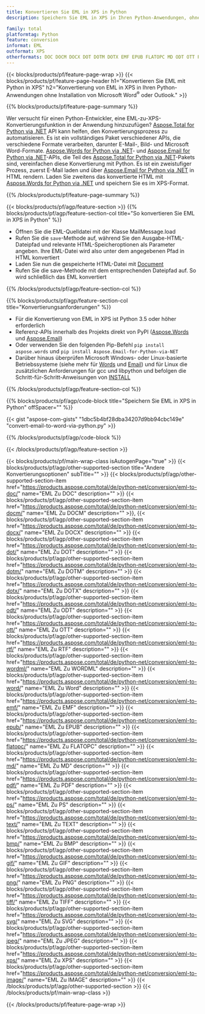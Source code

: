 ```yaml
---
title: Konvertieren Sie EML in XPS in Python
description: Speichern Sie EML in XPS in Ihren Python-Anwendungen, ohne Microsoft Outlook oder Word zu verwenden 

family: total
platformtag: Python
feature: conversion
informat: EML
outformat: XPS
otherformats: DOC DOCM DOCX DOT DOTM DOTX EMF EPUB FLATOPC MD ODT OTT PCL PDF PS RTF TEXT WORD WORDML BMP GIF IMAGE JPEG TIFF PNG SVG XPS
---
```

{{< blocks/products/pf/feature-page-wrap >}}
{{< blocks/products/pf/feature-page-header h1="Konvertieren Sie EML mit Python in XPS" h2="Konvertierung von EML in XPS in Ihren Python-Anwendungen ohne Installation von Microsoft Word<sup>&reg;</sup> oder Outlook." >}}

{{% blocks/products/pf/feature-page-summary %}}

Wer versucht für einen Python-Entwickler, eine EML-zu-XPS-Konvertierungsfunktion in der Anwendung hinzuzufügen? [Aspose.Total for Python via .NET](https://products.aspose.com/total/python-net/) API kann helfen, den Konvertierungsprozess zu automatisieren. Es ist ein vollständiges Paket verschiedener APIs, die verschiedene Formate verarbeiten, darunter E-Mail-, Bild- und Microsoft Word-Formate. [Aspose.Words for Python via .NET](https://products.aspose.com/words/python-net/)- und [Aspose.Email for Python via .NET](https://products.aspose.com/email/python-net/)-APIs, die Teil des [Aspose.Total for Python via .NET](https://products.aspose.com/total/python-net/)-Pakets sind, vereinfachen diese Konvertierung mit Python. Es ist ein zweistufiger Prozess, zuerst E-Mail laden und über [Aspose.Email for Python via .NET](https://products.aspose.com/email/python-net/) in HTML rendern. Laden Sie zweitens das konvertierte HTML mit [Aspose.Words for Python via .NET](https://products.aspose.com/words/python-net/) und speichern Sie es im XPS-Format.

{{% /blocks/products/pf/feature-page-summary %}}

{{< blocks/products/pf/agp/feature-section >}}
{{% blocks/products/pf/agp/feature-section-col title="So konvertieren Sie EML in XPS in Python" %}}

- Öffnen Sie die EML-Quelldatei mit der Klasse MailMessage.load
- Rufen Sie die `save`-Methode auf, während Sie den Ausgabe-HTML-Dateipfad und relevante HTML-Speicheroptionen als Parameter angeben. Ihre EML-Datei wird also unter dem angegebenen Pfad in HTML konvertiert
- Laden Sie nun die gespeicherte HTML-Datei mit [Document](https://reference.aspose.com/words/python-net/aspose.words/document/)
- Rufen Sie die save-Methode mit dem entsprechenden Dateipfad auf. So wird schließlich das EML konvertiert

{{% /blocks/products/pf/agp/feature-section-col %}}

{{% blocks/products/pf/agp/feature-section-col title="Konvertierungsanforderungen" %}}

- Für die Konvertierung von EML in XPS ist Python 3.5 oder höher erforderlich
- Referenz-APIs innerhalb des Projekts direkt von PyPI ([Aspose.Words](https://pypi.org/project/aspose-words/) und [Aspose.Email](https://pypi.org/project/Aspose.Email-for-Python-via-NET/))
- Oder verwenden Sie den folgenden Pip-Befehl ```pip install aspose.words``` und ```pip install Aspose.Email-for-Python-via-NET``` 
- Darüber hinaus überprüfen Microsoft Windows- oder Linux-basierte Betriebssysteme (siehe mehr für [Words](https://docs.aspose.com/words/python-net/system-requirements/) und [Email](https://docs.aspose.com/email/python-net/system-requirements/)) und für Linux die zusätzlichen Anforderungen für gcc und libpython und befolgen die Schritt-für-Schritt-Anweisungen von [INSTALL](https://docs.aspose.com/words/python-net/installation/)
 

{{% /blocks/products/pf/agp/feature-section-col %}}

{{% blocks/products/pf/agp/code-block title="Speichern Sie EML in XPS in Python" offSpacer="" %}}

{{< gist "aspose-com-gists" "1dbc5b4bf28dba34207d9bb94cbc149e" "convert-email-to-word-via-python.py" >}}

{{% /blocks/products/pf/agp/code-block %}}

{{< /blocks/products/pf/agp/feature-section >}}

{{< blocks/products/pf/main-wrap-class isAutogenPage="true" >}}
{{< blocks/products/pf/agp/other-supported-section title="Andere Konvertierungsoptionen" subTitle="" >}}
{{< blocks/products/pf/agp/other-supported-section-item href="https://products.aspose.com/total/de/python-net/conversion/eml-to-doc/" name="EML Zu DOC" description="" >}}
{{< blocks/products/pf/agp/other-supported-section-item href="https://products.aspose.com/total/de/python-net/conversion/eml-to-docm/" name="EML Zu DOCM" description="" >}},
{{< blocks/products/pf/agp/other-supported-section-item href="https://products.aspose.com/total/de/python-net/conversion/eml-to-docx/" name="EML Zu DOCX" description="" >}}
{{< blocks/products/pf/agp/other-supported-section-item href="https://products.aspose.com/total/de/python-net/conversion/eml-to-dot/" name="EML Zu DOT" description="" >}}
{{< blocks/products/pf/agp/other-supported-section-item href="https://products.aspose.com/total/de/python-net/conversion/eml-to-dotm/" name="EML Zu DOTM" description="" >}}
{{< blocks/products/pf/agp/other-supported-section-item href="https://products.aspose.com/total/de/python-net/conversion/eml-to-dotx/" name="EML Zu DOTX" description="" >}}
{{< blocks/products/pf/agp/other-supported-section-item href="https://products.aspose.com/total/de/python-net/conversion/eml-to-odt/" name="EML Zu ODT" description="" >}}
{{< blocks/products/pf/agp/other-supported-section-item href="https://products.aspose.com/total/de/python-net/conversion/eml-to-ott/" name="EML Zu OTT" description="" >}}
{{< blocks/products/pf/agp/other-supported-section-item href="https://products.aspose.com/total/de/python-net/conversion/eml-to-rtf/" name="EML Zu RTF" description="" >}}
{{< blocks/products/pf/agp/other-supported-section-item href="https://products.aspose.com/total/de/python-net/conversion/eml-to-wordml/" name="EML Zu WORDML" description="" >}}
{{< blocks/products/pf/agp/other-supported-section-item href="https://products.aspose.com/total/de/python-net/conversion/eml-to-word/" name="EML Zu Word" description="" >}}
{{< blocks/products/pf/agp/other-supported-section-item href="https://products.aspose.com/total/de/python-net/conversion/eml-to-emf/" name="EML Zu EMF" description="" >}}
{{< blocks/products/pf/agp/other-supported-section-item href="https://products.aspose.com/total/de/python-net/conversion/eml-to-epub/" name="EML Zu EPUB" description="" >}}
{{< blocks/products/pf/agp/other-supported-section-item href="https://products.aspose.com/total/de/python-net/conversion/eml-to-flatopc/" name="EML Zu FLATOPC" description="" >}}
{{< blocks/products/pf/agp/other-supported-section-item href="https://products.aspose.com/total/de/python-net/conversion/eml-to-md/" name="EML Zu MD" description="" >}}
{{< blocks/products/pf/agp/other-supported-section-item href="https://products.aspose.com/total/de/python-net/conversion/eml-to-pdf/" name="EML Zu PDF" description="" >}}
{{< blocks/products/pf/agp/other-supported-section-item href="https://products.aspose.com/total/de/python-net/conversion/eml-to-ps/" name="EML Zu PS" description="" >}}
{{< blocks/products/pf/agp/other-supported-section-item href="https://products.aspose.com/total/de/python-net/conversion/eml-to-text/" name="EML Zu TEXT" description="" >}}
{{< blocks/products/pf/agp/other-supported-section-item href="https://products.aspose.com/total/de/python-net/conversion/eml-to-bmp/" name="EML Zu BMP" description="" >}}
{{< blocks/products/pf/agp/other-supported-section-item href="https://products.aspose.com/total/de/python-net/conversion/eml-to-gif/" name="EML Zu GIF" description="" >}}
{{< blocks/products/pf/agp/other-supported-section-item href="https://products.aspose.com/total/de/python-net/conversion/eml-to-png/" name="EML Zu PNG" description="" >}}
{{< blocks/products/pf/agp/other-supported-section-item href="https://products.aspose.com/total/de/python-net/conversion/eml-to-tiff/" name="EML Zu TIFF" description="" >}}
{{< blocks/products/pf/agp/other-supported-section-item href="https://products.aspose.com/total/de/python-net/conversion/eml-to-svg/" name="EML Zu SVG" description="" >}}
{{< blocks/products/pf/agp/other-supported-section-item href="https://products.aspose.com/total/de/python-net/conversion/eml-to-jpeg/" name="EML Zu JPEG" description="" >}}
{{< blocks/products/pf/agp/other-supported-section-item href="https://products.aspose.com/total/de/python-net/conversion/eml-to-xps/" name="EML Zu XPS" description="" >}}
{{< blocks/products/pf/agp/other-supported-section-item href="https://products.aspose.com/total/de/python-net/conversion/eml-to-image/" name="EML Zu IMAGE" description="" >}}
{{< /blocks/products/pf/agp/other-supported-section >}}
{{< /blocks/products/pf/main-wrap-class >}}

{{< /blocks/products/pf/feature-page-wrap >}}
